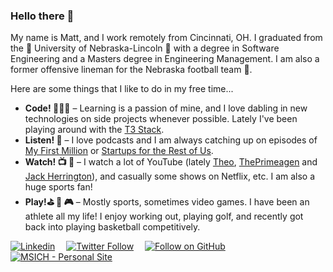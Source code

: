 ### Hello there 👋
My name is Matt, and I work remotely from Cincinnati, OH. I graduated from the 🌽 University of Nebraska-Lincoln 🌽 with a degree in Software Engineering and a Masters degree in Engineering Management. I am also a former offensive lineman for the Nebraska football team 🏈.

Here are some things that I like to do in my free time...
- **Code! 👨🏼‍💻** – Learning is a passion of mine, and I love dabling in new technologies on side projects whenever possible. Lately I've been playing around with the [T3 Stack](https://create.t3.gg/).
- **Listen! 🎵** – I love podcasts and I am always catching up on episodes of [My First Million](https://www.mfmpod.com/) or [Startups for the Rest of Us](https://www.startupsfortherestofus.com/).
- **Watch! 📺 🏈** – I watch a lot of YouTube (lately [Theo](https://www.youtube.com/@t3dotgg), [ThePrimeagen](https://www.youtube.com/c/ThePrimeagen) and [Jack Herrington](https://www.youtube.com/c/JackHerrington)), and casually some shows on Netflix, etc. I am also a huge sports fan!
- **Play!⛳️ 🏀 🎮** – Mostly sports, sometimes video games. I have been an athlete all my life! I enjoy working out, playing golf, and recently got back into playing basketball competitively.

[![Linkedin](https://img.shields.io/badge/LinkedIn-0077B5?style=for-the-badge&logo=linkedin&logoColor=white)](https://www.linkedin.com/in/msichterman)&emsp;
[![Twitter Follow](https://img.shields.io/twitter/follow/mattsichterman?style=for-the-badge)](https://twitter.com/mattsichterman)&emsp;
[![Follow on GitHub](https://img.shields.io/github/followers/msichterman?label=Follow%20on%20Github&style=for-the-badge)](https://github.com/msichterman)&emsp;
[![MSICH - Personal Site](https://img.shields.io/badge/MSICH-Personal%20Site-0892d0?style=for-the-badge)](https://msich.dev/)&emsp;
